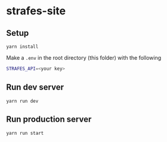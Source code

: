# strafes-site

## Setup

`yarn install`

Make a `.env` in the root directory (this folder) with the following

```sh
STRAFES_API=<your key>
```

## Run dev server

`yarn run dev`

## Run production server

`yarn run start`

